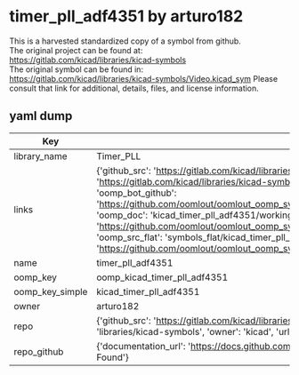 # timer_pll_adf4351 by arturo182  
This is a harvested standardized copy of a symbol from github.  
The original project can be found at:  
https://gitlab.com/kicad/libraries/kicad-symbols  
The original symbol can be found in:
https://gitlab.com/kicad/libraries/kicad-symbols/Video.kicad_sym
Please consult that link for additional, details, files, and license information.  
## yaml dump  
| Key | Value |  
| --- | --- |  
| library_name | Timer_PLL |  
| links | {'github_src': 'https://gitlab.com/kicad/libraries/kicad-symbols/Video.kicad_sym', 'github_src_repo': 'https://gitlab.com/kicad/libraries/kicad-symbols', 'oomp_bot': 'kicad_timer_pll_adf4351/working', 'oomp_bot_github': 'https://github.com/oomlout/oomlout_oomp_symbol_bot/tree/main/kicad_timer_pll_adf4351/working', 'oomp_doc': 'kicad_timer_pll_adf4351/working', 'oomp_doc_github': 'https://github.com/oomlout/oomlout_oomp_symbol_doc/tree/main/kicad_timer_pll_adf4351/working', 'oomp_src_flat': 'symbols_flat/kicad_timer_pll_adf4351/working', 'oomp_src_flat_github': 'https://github.com/oomlout/oomlout_oomp_symbol_src/tree/main/kicad_timer_pll_adf4351/working'} |  
| name | timer_pll_adf4351 |  
| oomp_key | oomp_kicad_timer_pll_adf4351 |  
| oomp_key_simple | kicad_timer_pll_adf4351 |  
| owner | arturo182 |  
| repo | {'github_src': 'https://gitlab.com/kicad/libraries/kicad-symbols/Video.kicad_sym', 'name': 'libraries/kicad-symbols', 'owner': 'kicad', 'url': 'https://gitlab.com/kicad/libraries/kicad-symbols'} |  
| repo_github | {'documentation_url': 'https://docs.github.com/rest/repos/repos#get-a-repository', 'message': 'Not Found'} |  

